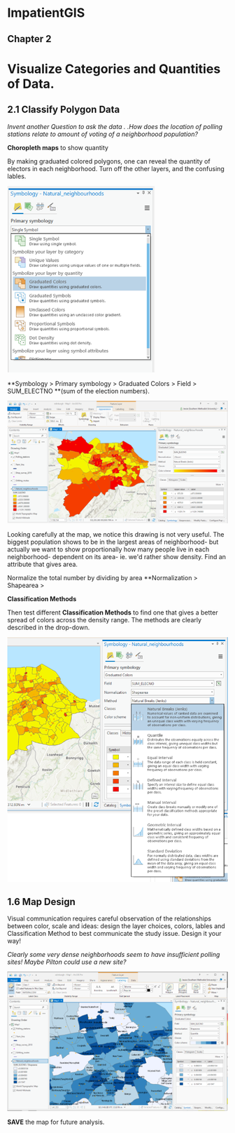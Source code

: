 
# ImpatientGIS

## Chapter 2
# Visualize Categories and Quantities of Data.

## 2.1 Classify Polygon Data

*Invent another Question to ask the data . .How does the location of polling stations relate to amount of voting of a neighborhood population?*

**Choropleth maps** to show quantity

By making graduated colored polygons, one can reveal the quantity of electors in each neighborhood. 
Turn off the other layers, and the confusing lables. 

![](SHOTS2/GraduatedColors.png)

**Symbology > Primary symbology > Graduated Colors > Field > SUM_ELECTNO **(sum of the election numbers).

![](SHOTS2/GraduatedColors2.png)

Looking carefully at the map, we notice this drawing is not very useful. The biggest population shows to be in the largest areas of neighborhood- but actually we want to show proportionally how many people live in each neighborhood- dependent on its area- ie. we'd rather show density. Find an attribute that gives area.  

Normalize the total number by dividing by area **Normalization > Shapearea >

**Classification Methods**

Then test different **Classification Methods** to find one that gives a better spread of colors across the density range. The methods are clearly described in the drop-down. 

![](SHOTS2/ClassificationMethods.png)

## 1.6 Map Design

Visual communication requires careful observation of the relationships between color, scale and ideas: design the layer choices, colors, lables and Classification Method to best communicate the study issue.  Design it your way!

*Clearly some very dense neighborhoods seem to have insufficient polling sites!  Maybe Pilton could use a new site?*

![](SHOTS2/Pilton.png)

**SAVE** the map for future analysis.
